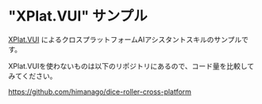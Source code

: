 # "XPlat.VUI" サンプル
[XPlat.VUI](https://github.com/himanago/xplat-vui) によるクロスプラットフォームAIアシスタントスキルのサンプルです。


XPlat.VUIを使わないものは以下のリポジトリにあるので、コード量を比較してみてください。

https://github.com/himanago/dice-roller-cross-platform